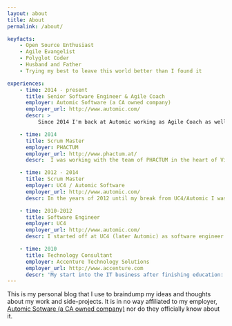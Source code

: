 ```yaml
---
layout: about
title: About
permalink: /about/

keyfacts:
    - Open Source Enthusiast
    - Agile Evangelist
    - Polyglot Coder
    - Husband and Father
    - Trying my best to leave this world better than I found it

experiences:
    - time: 2014 - present
      title: Senior Software Engineer & Agile Coach
      employer: Automic Software (a CA owned company)
      employer_url: http://www.automic.com/
      descr: >
          Since 2014 I'm back at Automic working as Agile Coach as well as Software Engineer. Currently I'm with an internal services &amp; enablement team that is - well - enabling other teams to craft more and more features on our core product. From 2014 until 2015 I was working with the software maintenance team that was fixing, refactoring and rallying up released version of the Automation Engine. The team was dissolved in last quarters of 2015.

    - time: 2014
      title: Scrum Master
      employer: PHACTUM
      employer_url: http://www.phactum.at/
      descr:  I was working with the team of PHACTUM in the heart of Vienna while they were rewriting the core of the activations and registrations service of a german mobile communications provider. In the second half of 2014 I was directly reporting to the CEO of the company and charged with coaching and reorganising their mobile app dev team.

    - time: 2012 - 2014
      title: Scrum Master
      employer: UC4 / Automic Software
      employer_url: http://www.automic.com/
      descr: In the years of 2012 until my break from UC4/Automic I was working as the first Scrum Master in the company, evangelising and spreading the idea of Agile development and methods. My primary team was the software maintenance team of the core product.

    - time: 2010-2012
      title: Software Engineer
      employer: UC4
      employer_url: http://www.automic.com/
      descr: I started off at UC4 (later Automic) as software engineer in the product maintenance team that was responsible for the core product (Automation Engine). My responsibilities ranged from refactoring and fixing the codeand prividing assistance in designs for new development to providing third-level support and development assistance to internal and external customers.

    - time: 2010
      title: Technology Consultant
      employer: Accenture Technology Solutions
      employer_url: http://www.accenture.com
      descr: 'My start into the IT business after finishing education: Working in the baking and finance area as technology consultant with Accenture. I was mostly involved in banking migrations throughout Austria and Germany.'
---
```

This is my personal blog that I use to braindump my ideas and thoughts about my work and side-projects. It is in no way affiliated to my employer, [Automic Sotware (a CA owned company)](http://www.automic.com) nor do they officially know about it.
